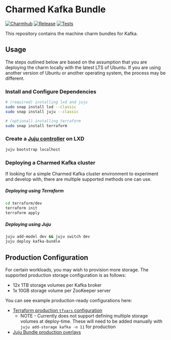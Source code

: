 # Charmed Kafka Bundle
[![Charmhub](https://charmhub.io/kafka-bundle/badge.svg)](https://charmhub.io/kafka-bundle)
[![Release](https://github.com/canonical/kafka-bundle/actions/workflows/release.yaml/badge.svg)](https://github.com/canonical/kafka-bundle/actions/workflows/release.yaml)
[![Tests](https://github.com/canonical/kafka-bundle/actions/workflows/ci.yaml/badge.svg?branch=main)](https://github.com/canonical/kafka-bundle/actions/workflows/ci.yaml)

This repository contains the machine charm bundles for Kafka.

## Usage
The steps outlined below are based on the assumption that you are deploying the charm locally with the latest LTS of Ubuntu.  If you are using another version of Ubuntu or another operating system, the process may be different.

### Install and Configure Dependencies
```bash
# (required) installing lxd and juju
sudo snap install lxd --classic
sudo snap install juju --classic

# (optional) installing terraform
sudo snap install terraform
```

### Create a [Juju controller](https://juju.is/docs/olm/create-a-controller) on LXD
```bash
juju bootstrap localhost 
```

### Deploying a Charmed Kafka cluster
If looking for a simple Charmed Kafka cluster environment to experiment and develop with, there are multiple supported methods one can use.

##### Deploying using Terraform
```bash
cd terraform/dev
terraform init
terraform apply
```

##### Deploying using Juju
```bash
juju add-model dev && juju switch dev
juju deploy kafka-bundle
```

## Production Configuration
For certain workloads, you may wish to provision more storage. The supported production storage configuration is as follows:
- 12x 1TB storage volumes per Kafka broker
- 1x 10GB storage volume per ZooKeeper server

You can see example production-ready configurations here:
- [Terraform production `tfvars` configuration](https://github.com/canonical/kafka-bundle/blob/main/terraform/prod/prod.auto.tfvars)
    - NOTE - Currently does not support defining multiple storage volumes at deploy-time. These will need to be added manually with `juju add-storage kafka -n 11` for production
- [Juju Bundle production overlays](https://github.com/canonical/kafka-bundle/blob/main/overlays/production.yaml)
